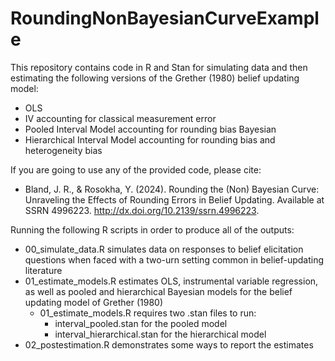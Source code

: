 # RoundingNonBayesianCurveExample

This repository contains code in R and Stan for simulating data and then estimating the following versions of the Grether (1980) belief updating model:
 * OLS
 * IV accounting for classical measurement error
 * Pooled Interval Model accounting for rounding bias Bayesian
 * Hierarchical Interval Model accounting for rounding bias and heterogeneity bias

If you are going to use any of the provided code, please cite:

 * Bland, J. R., & Rosokha, Y. (2024). Rounding the (Non) Bayesian Curve: Unraveling the Effects of Rounding Errors in Belief Updating. Available at SSRN 4996223. http://dx.doi.org/10.2139/ssrn.4996223.


Running the following R scripts in order to produce all of the outputs:

* 00_simulate_data.R simulates data on responses to belief elicitation questions when faced with a two-urn setting common in belief-updating literature
* 01_estimate_models.R estimates OLS, instrumental variable regression, as well as pooled and hierarchical Bayesian models for the belief updating model of Grether (1980)
  * 01_estimate_models.R requires two .stan files to run:
    * interval_pooled.stan for the pooled model
    * interval_hierarchical.stan for the hierarchical model 
* 02_postestimation.R demonstrates some ways to report the estimates




